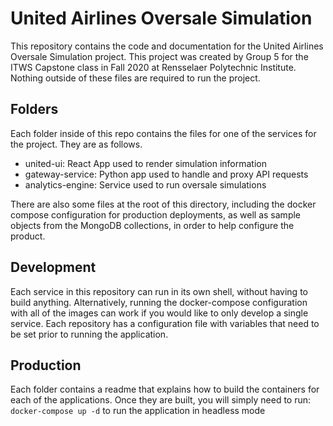 # United Airlines Oversale Simulation

This repository contains the code and documentation for the United Airlines Oversale Simulation project. This project was created by Group 5 for the ITWS Capstone class in Fall 2020 at Rensselaer Polytechnic Institute. Nothing outside of these files are required to run the project.   

## Folders

Each folder inside of this repo contains the files for one of the services for the project. They are as follows.
 - united-ui: React App used to render simulation information
 - gateway-service: Python app used to handle and proxy API requests
 - analytics-engine: Service used to run oversale simulations

There are also some files at the root of this directory, including the docker compose configuration for production deployments, as well as sample objects from the MongoDB collections, in order to help configure the product. 

## Development

Each service in this repository can run in its own shell, without having to build anything. Alternatively, running the docker-compose configuration with all of the images can work if you would like to only develop a single service. Each repository has a configuration file with variables that need to be set prior to running the application.

## Production
Each folder contains a readme that explains how to build the containers for each of the applications. Once they are built, you will simply need to run:
`docker-compose up -d`
to run the application in headless mode
